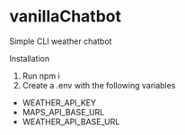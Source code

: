 # vanillaChatbot
Simple CLI weather chatbot

Installation
1. Run npm i
2. Create a .env with the following variables
 - WEATHER_API_KEY
 - MAPS_API_BASE_URL
 - WEATHER_API_BASE_URL